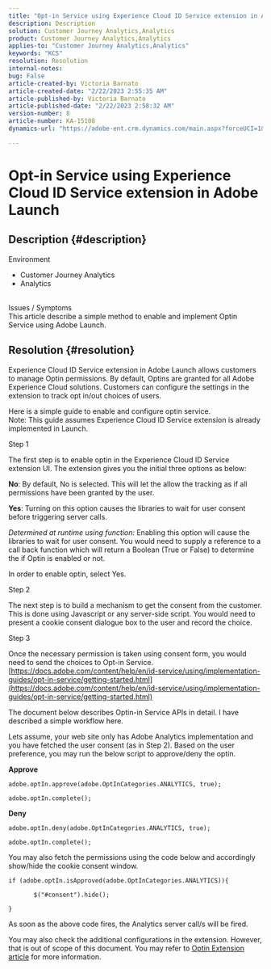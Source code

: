 ```yaml
---
title: "Opt-in Service using Experience Cloud ID Service extension in Adobe Launch"
description: Description
solution: Customer Journey Analytics,Analytics
product: Customer Journey Analytics,Analytics
applies-to: "Customer Journey Analytics,Analytics"
keywords: "KCS"
resolution: Resolution
internal-notes: 
bug: False
article-created-by: Victoria Barnato
article-created-date: "2/22/2023 2:55:35 AM"
article-published-by: Victoria Barnato
article-published-date: "2/22/2023 2:58:32 AM"
version-number: 8
article-number: KA-15108
dynamics-url: "https://adobe-ent.crm.dynamics.com/main.aspx?forceUCI=1&pagetype=entityrecord&etn=knowledgearticle&id=52ad565d-5cb2-ed11-83fe-6045bd0067ea"

---
```

# Opt-in Service using Experience Cloud ID Service extension in Adobe Launch

## Description {#description}

Environment<br>
- Customer Journey Analytics
- Analytics



<br>Issues / Symptoms<br>
This article describe a simple method to enable and implement Optin Service using Adobe Launch.


## Resolution {#resolution}


Experience Cloud ID Service extension in Adobe Launch allows customers to manage Optin permissions. By default, Optins are granted for all Adobe Experience Cloud solutions. Customers can configure the settings in the extension to track opt in/out choices of users.

Here is a simple guide to enable and configure optin service.
<br>Note: This guide assumes Experience Cloud ID Service extension is already implemented in Launch.<br>


Step 1

The first step is to enable optin in the Experience Cloud ID Service extension UI. The extension gives you the initial three options as below:

<b>No</b>: By default, No is selected. This will let the allow the tracking as if all permissions have been granted by the user.

<b>Yes</b>: Turning on this option causes the libraries to wait for user consent before triggering server calls.

*Determined at runtime using function:* Enabling this option will cause the libraries to wait for user consent. You would need to supply a reference to a call back function which will return a Boolean (True or False) to determine the if Optin is enabled or not.

In order to enable optin, select Yes.



Step 2

The next step is to build a mechanism to get the consent from the customer. This is done using Javascript or any server-side script. You would need to present a cookie consent dialogue box to the user and record the choice.



Step 3

Once the necessary permission is taken using consent form, you would need to send the choices to Opt-in Service.
[https://docs.adobe.com/content/help/en/id-service/using/implementation-guides/opt-in-service/getting-started.html](https://docs.adobe.com/content/help/en/id-service/using/implementation-guides/opt-in-service/getting-started.html)

The document below describes Optin-in Service APIs in detail. I have described a simple workflow here.

Lets assume, your web site only has Adobe Analytics implementation and you have fetched the user consent (as in Step 2). Based on the user preference, you may run the below script to approve/deny the optin.

<b>Approve</b>


```
adobe.optIn.approve(adobe.OptInCategories.ANALYTICS, true);

adobe.optIn.complete();
```




<b>Deny</b>


```
adobe.optIn.deny(adobe.OptInCategories.ANALYTICS, true);

adobe.optIn.complete();
```




You may also fetch the permissions using the code below and accordingly show/hide the cookie consent window.


```
if (adobe.optIn.isApproved(adobe.OptInCategories.ANALYTICS)){

       $("#consent").hide();

}
```




As soon as the above code fires, the Analytics server call/s will be fired.

You may also check the additional configurations in the extension. However, that is out of scope of this document. You may refer to [Optin Extension article](https://experienceleague.adobe.com/docs/id-service/using/implementation/opt-in-service/launch.html) for more information.

